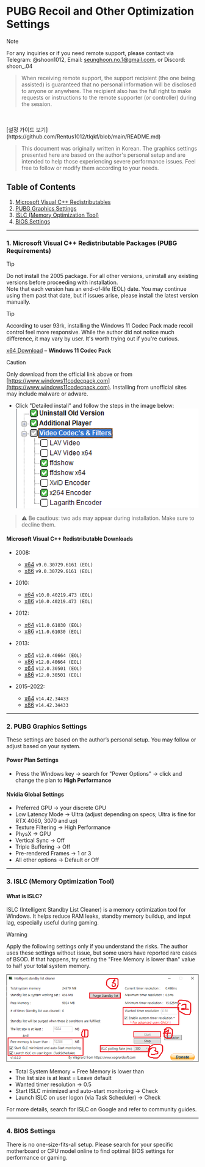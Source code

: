 # PUBG Recoil and Other Optimization Settings

> [!NOTE]
> For any inquiries or if you need remote support, please contact via Telegram: @shoon1012, Email: seunghoon.no.1@gmail.com, or Discord: shoon_.04

 
> When receiving remote support, the support recipient (the one being assisted) is guaranteed that no personal information will be disclosed to anyone or anywhere. The recipient also has the full right to make requests or instructions to the remote supporter (or controller) during the session.
<br>
<br>
[설정 가이드 보기](https://github.com/Rentus1012/tlqkf/blob/main/README.md)




> This document was originally written in Korean. The graphics settings presented here are based on the author's personal setup and are intended to help those experiencing severe performance issues. Feel free to follow or modify them according to your needs.


## Table of Contents

1. [Microsoft Visual C++ Redistributables](#1-microsoft-visual-c-redistributable-packages-pubg-requirements)
2. [PUBG Graphics Settings](#2-pubg-graphics-settings)
3. [ISLC (Memory Optimization Tool)](#3-islc-memory-optimization-tool)
4. [BIOS Settings](#4-bios-settings)

---

### 1. Microsoft Visual C++ Redistributable Packages (PUBG Requirements)

> [!TIP] 
> Do not install the 2005 package. For all other versions, uninstall any existing versions before proceeding with installation.  
> Note that each version has an end-of-life (EOL) date. You may continue using them past that date, but if issues arise, please install the latest version manually.

> [!TIP]
> According to user 93rk, installing the Windows 11 Codec Pack made recoil control feel more responsive. While the author did not notice much difference, it may vary by user. It's worth trying out if you're curious.

[x64 Download](https://www.windows11codecpack.com/files/windows.11.codec.pack.v2.2.1.setup.exe) – **Windows 11 Codec Pack**  
> [!CAUTION] 
> Only download from the official link above or from [https://www.windows11codecpack.com](https://www.windows11codecpack.com). Installing from unofficial sites may include malware or adware.

* Click "Detailed install" and follow the steps in the image below:  
![Install Guide](2.png)

> ⚠ Be cautious: two ads may appear during installation. Make sure to decline them.

#### Microsoft Visual C++ Redistributable Downloads

- 2008:  
  * [x64](https://download.microsoft.com/download/5/D/8/5D8C65CB-C849-4025-8E95-C3966CAFD8AE/vcredist_x64.exe) `v9.0.30729.6161 (EOL)`  
  * [x86](https://download.microsoft.com/download/5/D/8/5D8C65CB-C849-4025-8E95-C3966CAFD8AE/vcredist_x86.exe) `v9.0.30729.6161 (EOL)`

- 2010:  
  * [x64](https://download.microsoft.com/download/E/E/0/EE05C9EF-A661-4D9E-BCE2-6961ECDF087F/vcredist_x64.exe) `v10.0.40219.473 (EOL)`  
  * [x86](https://download.microsoft.com/download/E/E/0/EE05C9EF-A661-4D9E-BCE2-6961ECDF087F/vcredist_x86.exe) `v10.0.40219.473 (EOL)`

- 2012:  
  * [x64](https://download.microsoft.com/download/1/6/B/16B06F60-3B20-4FF2-B699-5E9B7962F9AE/VSU_4/vcredist_x64.exe) `v11.0.61030 (EOL)`  
  * [x86](https://download.microsoft.com/download/1/6/B/16B06F60-3B20-4FF2-B699-5E9B7962F9AE/VSU_4/vcredist_x86.exe) `v11.0.61030 (EOL)`

- 2013:  
  * [x64](https://aka.ms/highdpimfc2013x64enu) `v12.0.40664 (EOL)`  
  * [x86](https://aka.ms/highdpimfc2013x86enu) `v12.0.40664 (EOL)`  
  * [x64](https://download.microsoft.com/download/b/4/6/b46720b7-1a9a-458a-8b07-633e6de4e760/vcredist_x64.exe) `v12.0.30501 (EOL)`  
  * [x86](https://download.microsoft.com/download/2/E/6/2E61CFA4-993B-4DD4-91DA-3737CD5CD6E3/vcredist_x86.exe) `v12.0.30501 (EOL)`

- 2015–2022:  
  * [x64](https://download.visualstudio.microsoft.com/download/pr/c7dac50a-e3e8-40f6-bbb2-9cc4e3dfcabe/VC_redist.x64.exe) `v14.42.34433`  
  * [x86](https://download.visualstudio.microsoft.com/download/pr/84c7705c-37c2-44cb-9454-c0aadea5661b/VC_redist.x86.exe) `v14.42.34433`

---

### 2. PUBG Graphics Settings

These settings are based on the author’s personal setup. You may follow or adjust based on your system.

#### Power Plan Settings

- Press the Windows key → search for "Power Options" → click and change the plan to **High Performance**

#### Nvidia Global Settings

- Preferred GPU → your discrete GPU  
- Low Latency Mode → Ultra (adjust depending on specs; Ultra is fine for RTX 4060, 3070 and up)  
- Texture Filtering → High Performance  
- PhysX → GPU  
- Vertical Sync → Off  
- Triple Buffering → Off  
- Pre-rendered Frames → 1 or 3  
- All other options → Default or Off

---

### 3. ISLC (Memory Optimization Tool)

#### What is ISLC?

ISLC (Intelligent Standby List Cleaner) is a memory optimization tool for Windows. It helps reduce RAM leaks, standby memory buildup, and input lag, especially useful during gaming.

> [!WARNING]
> Apply the following settings only if you understand the risks. The author uses these settings without issue, but some users have reported rare cases of BSOD. If that happens, try setting the "Free Memory is lower than" value to half your total system memory.

![ISLC Settings](1.png)

- Total System Memory = Free Memory is lower than  
- The list size is at least = Leave default  
- Wanted timer resolution → 0.5  
- Start ISLC minimized and auto-start monitoring → Check  
- Launch ISLC on user logon (via Task Scheduler) → Check

For more details, search for ISLC on Google and refer to community guides.

---

### 4. BIOS Settings

There is no one-size-fits-all setup. Please search for your specific motherboard or CPU model online to find optimal BIOS settings for performance or gaming.
